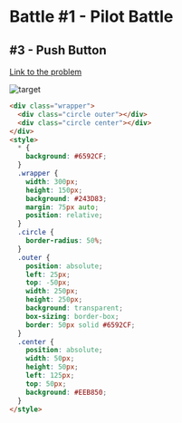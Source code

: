 # Battle #1 - Pilot Battle

## #3 - Push Button

[Link to the problem](https://cssbattle.dev/play/3)

![target](https://cssbattle.dev/targets/3.png)

```html
<div class="wrapper">
  <div class="circle outer"></div>
  <div class="circle center"></div>
</div>
<style>
  * {
    background: #6592CF;
  }
  .wrapper {
    width: 300px;
    height: 150px;
    background: #243D83;
    margin: 75px auto;
    position: relative;
  }
  .circle {
    border-radius: 50%;
  }
  .outer {
    position: absolute;
    left: 25px;
    top: -50px;
    width: 250px;
    height: 250px;
    background: transparent;
    box-sizing: border-box;
    border: 50px solid #6592CF;
  }
  .center {
    position: absolute;
    width: 50px;
    height: 50px;
    left: 125px;
    top: 50px;
    background: #EEB850;
  }
</style>
```
